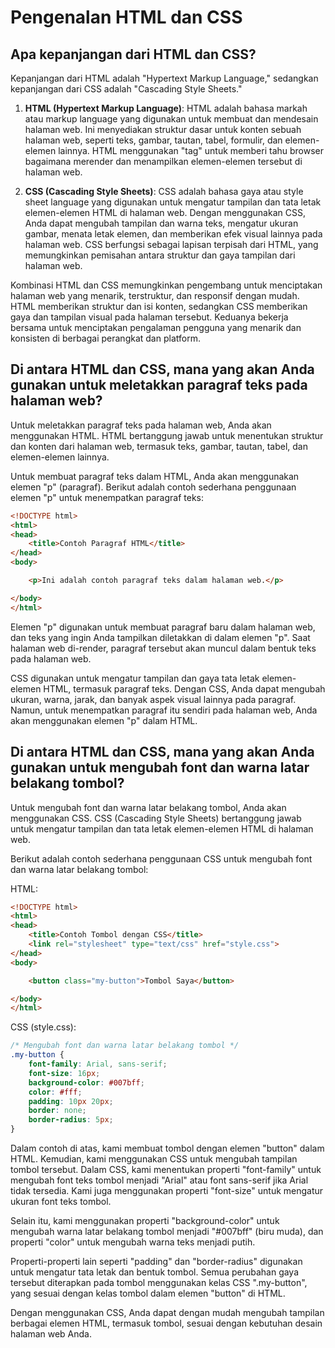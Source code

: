 # Pengenalan HTML dan CSS

## Apa kepanjangan dari HTML dan CSS?
Kepanjangan dari HTML adalah "Hypertext Markup Language," sedangkan kepanjangan dari CSS adalah "Cascading Style Sheets."

1. **HTML (Hypertext Markup Language)**:
HTML adalah bahasa markah atau markup language yang digunakan untuk membuat dan mendesain halaman web. Ini menyediakan struktur dasar untuk konten sebuah halaman web, seperti teks, gambar, tautan, tabel, formulir, dan elemen-elemen lainnya. HTML menggunakan "tag" untuk memberi tahu browser bagaimana merender dan menampilkan elemen-elemen tersebut di halaman web.

2. **CSS (Cascading Style Sheets)**:
CSS adalah bahasa gaya atau style sheet language yang digunakan untuk mengatur tampilan dan tata letak elemen-elemen HTML di halaman web. Dengan menggunakan CSS, Anda dapat mengubah tampilan dan warna teks, mengatur ukuran gambar, menata letak elemen, dan memberikan efek visual lainnya pada halaman web. CSS berfungsi sebagai lapisan terpisah dari HTML, yang memungkinkan pemisahan antara struktur dan gaya tampilan dari halaman web.

Kombinasi HTML dan CSS memungkinkan pengembang untuk menciptakan halaman web yang menarik, terstruktur, dan responsif dengan mudah. HTML memberikan struktur dan isi konten, sedangkan CSS memberikan gaya dan tampilan visual pada halaman tersebut. Keduanya bekerja bersama untuk menciptakan pengalaman pengguna yang menarik dan konsisten di berbagai perangkat dan platform.

## Di antara HTML dan CSS, mana yang akan Anda gunakan untuk meletakkan paragraf teks pada halaman web?
Untuk meletakkan paragraf teks pada halaman web, Anda akan menggunakan HTML. HTML bertanggung jawab untuk menentukan struktur dan konten dari halaman web, termasuk teks, gambar, tautan, tabel, dan elemen-elemen lainnya.

Untuk membuat paragraf teks dalam HTML, Anda akan menggunakan elemen "p" (paragraf). Berikut adalah contoh sederhana penggunaan elemen "p" untuk menempatkan paragraf teks:

```html
<!DOCTYPE html>
<html>
<head>
    <title>Contoh Paragraf HTML</title>
</head>
<body>

    <p>Ini adalah contoh paragraf teks dalam halaman web.</p>

</body>
</html>
```

Elemen "p" digunakan untuk membuat paragraf baru dalam halaman web, dan teks yang ingin Anda tampilkan diletakkan di dalam elemen "p". Saat halaman web di-render, paragraf tersebut akan muncul dalam bentuk teks pada halaman web.

CSS digunakan untuk mengatur tampilan dan gaya tata letak elemen-elemen HTML, termasuk paragraf teks. Dengan CSS, Anda dapat mengubah ukuran, warna, jarak, dan banyak aspek visual lainnya pada paragraf. Namun, untuk menempatkan paragraf itu sendiri pada halaman web, Anda akan menggunakan elemen "p" dalam HTML.

## Di antara HTML dan CSS, mana yang akan Anda gunakan untuk mengubah font dan warna latar belakang tombol?
Untuk mengubah font dan warna latar belakang tombol, Anda akan menggunakan CSS. CSS (Cascading Style Sheets) bertanggung jawab untuk mengatur tampilan dan tata letak elemen-elemen HTML di halaman web.

Berikut adalah contoh sederhana penggunaan CSS untuk mengubah font dan warna latar belakang tombol:

HTML:
```html
<!DOCTYPE html>
<html>
<head>
    <title>Contoh Tombol dengan CSS</title>
    <link rel="stylesheet" type="text/css" href="style.css">
</head>
<body>

    <button class="my-button">Tombol Saya</button>

</body>
</html>
```

CSS (style.css):
```css
/* Mengubah font dan warna latar belakang tombol */
.my-button {
    font-family: Arial, sans-serif;
    font-size: 16px;
    background-color: #007bff;
    color: #fff;
    padding: 10px 20px;
    border: none;
    border-radius: 5px;
}
```

Dalam contoh di atas, kami membuat tombol dengan elemen "button" dalam HTML. Kemudian, kami menggunakan CSS untuk mengubah tampilan tombol tersebut. Dalam CSS, kami menentukan properti "font-family" untuk mengubah font teks tombol menjadi "Arial" atau font sans-serif jika Arial tidak tersedia. Kami juga menggunakan properti "font-size" untuk mengatur ukuran font teks tombol.

Selain itu, kami menggunakan properti "background-color" untuk mengubah warna latar belakang tombol menjadi "#007bff" (biru muda), dan properti "color" untuk mengubah warna teks menjadi putih.

Properti-properti lain seperti "padding" dan "border-radius" digunakan untuk mengatur tata letak dan bentuk tombol. Semua perubahan gaya tersebut diterapkan pada tombol menggunakan kelas CSS ".my-button", yang sesuai dengan kelas tombol dalam elemen "button" di HTML.

Dengan menggunakan CSS, Anda dapat dengan mudah mengubah tampilan berbagai elemen HTML, termasuk tombol, sesuai dengan kebutuhan desain halaman web Anda.

